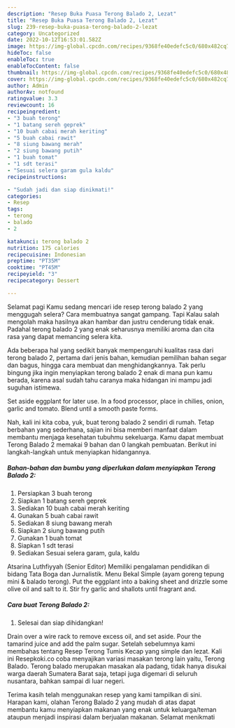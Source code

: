 ```yaml
---
description: "Resep Buka Puasa Terong Balado 2, Lezat"
title: "Resep Buka Puasa Terong Balado 2, Lezat"
slug: 239-resep-buka-puasa-terong-balado-2-lezat
category: Uncategorized
date: 2022-10-12T16:53:01.582Z
image: https://img-global.cpcdn.com/recipes/9368fe40edefc5c0/680x482cq70/terong-balado-2-foto-resep-utama.jpg
hideToc: false
enableToc: true
enableTocContent: false
thumbnail: https://img-global.cpcdn.com/recipes/9368fe40edefc5c0/680x482cq70/terong-balado-2-foto-resep-utama.jpg
cover: https://img-global.cpcdn.com/recipes/9368fe40edefc5c0/680x482cq70/terong-balado-2-foto-resep-utama.jpg
author: Admin
authorAv: notfound
ratingvalue: 3.3
reviewcount: 16
recipeingredient:
- "3 buah terong"
- "1 batang sereh geprek"
- "10 buah cabai merah keriting"
- "5 buah cabai rawit"
- "8 siung bawang merah"
- "2 siung bawang putih"
- "1 buah tomat"
- "1 sdt terasi"
- "Sesuai selera garam gula kaldu"
recipeinstructions:

- "Sudah jadi dan siap dinikmati!"
categories:
- Resep
tags:
- terong
- balado
- 2

katakunci: terong balado 2 
nutrition: 175 calories
recipecuisine: Indonesian
preptime: "PT35M"
cooktime: "PT45M"
recipeyield: "3"
recipecategory: Dessert

---
```



Selamat pagi Kamu sedang mencari ide resep terong balado 2 yang menggugah selera? Cara membuatnya sangat gampang. Tapi Kalau salah mengolah maka hasilnya akan hambar dan justru cenderung tidak enak. Padahal terong balado 2 yang enak seharusnya memiliki aroma dan cita rasa yang dapat memancing selera kita.


Ada beberapa hal yang sedikit banyak mempengaruhi kualitas rasa dari terong balado 2, pertama dari jenis bahan, kemudian pemilihan bahan segar dan bagus, hingga cara membuat dan menghidangkannya. Tak perlu bingung jika ingin menyiapkan terong balado 2 enak di mana pun kamu berada, karena asal sudah tahu caranya maka hidangan ini mampu jadi suguhan istimewa.

Set aside eggplant for later use. In a food processor, place in chilies, onion, garlic and tomato. Blend until a smooth paste forms.


Nah, kali ini kita coba, yuk, buat terong balado 2 sendiri di rumah. Tetap berbahan yang sederhana, sajian ini bisa memberi manfaat dalam membantu menjaga kesehatan tubuhmu sekeluarga. Kamu dapat membuat Terong Balado 2 memakai 9 bahan dan 0 langkah pembuatan. Berikut ini langkah-langkah untuk menyiapkan hidangannya.

<!--inarticleads1-->

##### Bahan-bahan dan bumbu yang diperlukan dalam menyiapkan Terong Balado 2:

1. Persiapkan 3 buah terong
1. Siapkan 1 batang sereh geprek
1. Sediakan 10 buah cabai merah keriting
1. Gunakan 5 buah cabai rawit
1. Sediakan 8 siung bawang merah
1. Siapkan 2 siung bawang putih
1. Gunakan 1 buah tomat
1. Siapkan 1 sdt terasi
1. Sediakan Sesuai selera garam, gula, kaldu


Atsarina Luthfiyyah (Senior Editor) Memiliki pengalaman pendidikan di bidang Tata Boga dan Jurnalistik. Menu Bekal Simple (ayam goreng tepung mini &amp; balado terong). Put the eggplant into a baking sheet and drizzle some olive oil and salt to it. Stir fry garlic and shallots until fragrant and. 

<!--inarticleads2-->

##### Cara buat Terong Balado 2:


1. Selesai dan siap dihidangkan!

Drain over a wire rack to remove excess oil, and set aside. Pour the tamarind juice and add the palm sugar. Setelah sebelumnya kami membahas tentang Resep Terong Tumis Kecap yang simple dan lezat. Kali ini Resepkoki.co coba menyajikan variasi masakan terong lain yaitu, Terong Balado. Terong balado merupakan masakan ala padang, tidak hanya disukai warga daerah Sumatera Barat saja, tetapi juga digemari di seluruh nusantara, bahkan sampai di luar negeri. 

Terima kasih telah menggunakan resep yang kami tampilkan di sini. Harapan kami, olahan Terong Balado 2 yang mudah di atas dapat membantu kamu menyiapkan makanan yang enak untuk keluarga/teman ataupun menjadi inspirasi dalam berjualan makanan. Selamat menikmati
